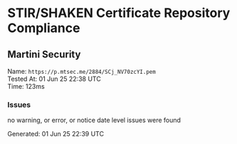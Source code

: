 # STIR/SHAKEN Certificate Repository Compliance

## Martini Security

Name: `https://p.mtsec.me/2884/SCj_NV70zcYI.pem`\
Tested At: 01 Jun 25 22:38 UTC\
Time: 123ms

### Issues

no warning, or error, or notice date level issues were found

Generated: 01 Jun 25 22:39 UTC